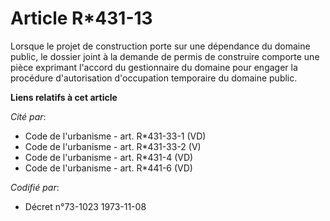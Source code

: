 # Article R*431-13

Lorsque le projet de construction porte sur une dépendance du domaine public, le dossier joint à la demande de permis de
construire comporte une pièce exprimant l'accord du gestionnaire du domaine pour engager la procédure d'autorisation
d'occupation temporaire du domaine public.

**Liens relatifs à cet article**

_Cité par_:

  - Code de l'urbanisme - art. R*431-33-1 (VD)
  - Code de l'urbanisme - art. R*431-33-2 (V)
  - Code de l'urbanisme - art. R*431-4 (VD)
  - Code de l'urbanisme - art. R*441-6 (VD)

_Codifié par_:

  - Décret n°73-1023 1973-11-08
